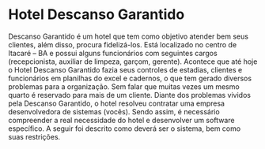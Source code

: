 # Hotel Descanso Garantido

Descanso Garantido é um hotel que tem como objetivo atender bem seus clientes, além disso, procura fidelizá-los. Está localizado no centro de Itacaré – BA e possui alguns funcionários com seguintes cargos (recepcionista, auxiliar de limpeza, garçom, gerente). Acontece que até hoje o Hotel Descanso Garantido fazia seus controles de estadias, clientes e funcionários em planilhas do excel e cadernos, o que tem gerado diversos problemas para a organização. Sem falar que muitas vezes um mesmo quarto é reservado para mais de um cliente. Diante dos problemas vividos pela Descanso Garantido, o hotel resolveu contratar uma empresa desenvolvedora de sistemas (vocês). Sendo assim, é necessário compreender a real necessidade do hotel e desenvolver um software específico. A seguir foi descrito como deverá ser o sistema, bem como suas restrições.

